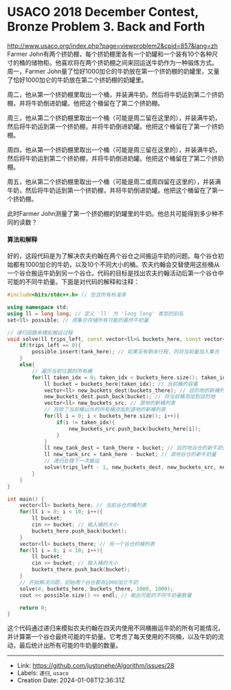 # USACO 2018 December Contest, Bronze Problem 3. Back and Forth

http://www.usaco.org/index.php?page=viewproblem2&cpid=857&lang=zh
Farmer John有两个挤奶棚，每个挤奶棚里各有一个奶罐和一个装有10个各种尺寸的桶的储物柜。他喜欢将在两个挤奶棚之间来回运送牛奶作为一种锻炼方式。
周一，Farmer John量了恰好1000加仑的牛奶放在第一个挤奶棚的奶罐里，又量了恰好1000加仑的牛奶放在第二个挤奶棚的奶罐里。

周二，他从第一个挤奶棚里取出一个桶，并装满牛奶，然后将牛奶运到第二个挤奶棚，并将牛奶倒进奶罐。他把这个桶留在了第二个挤奶棚。

周三，他从第二个挤奶棚里取出一个桶（可能是周二留在这里的），并装满牛奶，然后将牛奶运到第一个挤奶棚，并将牛奶倒进奶罐。他把这个桶留在了第一个挤奶棚。

周四，他从第一个挤奶棚里取出一个桶（可能是周三留在这里的），并装满牛奶，然后将牛奶运到第二个挤奶棚，并将牛奶倒进奶罐。他把这个桶留在了第二个挤奶棚。

周五，他从第二个挤奶棚里取出一个桶（可能是周二或周四留在这里的），并装满牛奶，然后将牛奶运到第一个挤奶棚，并将牛奶倒进奶罐。他把这个桶留在了第一个挤奶棚。

此时Farmer John测量了第一个挤奶棚的奶罐里的牛奶。他总共可能得到多少种不同的读数？
#### 算法和解释
好的，这段代码是为了解决农夫约翰在两个谷仓之间搬运牛奶的问题。每个谷仓初始都有1000加仑的牛奶，以及10个不同大小的桶。农夫约翰会交替使用这些桶从一个谷仓搬运牛奶到另一个谷仓。代码的目标是找出农夫约翰活动后第一个谷仓中可能的不同牛奶量。下面是对代码的解释和注释：

```cpp
#include<bits/stdc++.h> // 包含所有标准库

using namespace std;
using ll = long long; // 定义 'll' 为 'long long' 类型的别名
set<ll> possible; // 用集合存储所有可能的最终牛奶量

// 递归函数来模拟搬运过程
void solve(ll trips_left, const vector<ll>& buckets_here, const vector<ll>& buckets_there, ll tank_here, ll tank_there){
    if(trips_left == 0){
        possible.insert(tank_here); // 如果没有剩余行程，则将当前量加入集合
    }
    else{
        // 遍历当前位置的所有桶
        for(ll taken_idx = 0; taken_idx < buckets_here.size(); taken_idx++){
            ll bucket = buckets_here[taken_idx]; // 当前桶的容量
            vector<ll> new_buckets_dest(buckets_there); // 目的地的新桶列表
            new_buckets_dest.push_back(bucket); // 将当前桶添加到目的地
            vector<ll> new_buckets_src; // 源地的新桶列表
            // 将除了当前桶以外的所有桶添加到源地的新桶列表
            for(ll i = 0; i < buckets_here.size(); i++){
                if(i != taken_idx){
                    new_buckets_src.push_back(buckets_here[i]);
                }
            }
            ll new_tank_dest = tank_there + bucket; // 目的地谷仓的新牛奶量
            ll new_tank_src = tank_here - bucket; // 源地谷仓的新牛奶量
            // 递归处理下一次搬运
            solve(trips_left - 1, new_buckets_dest, new_buckets_src, new_tank_dest, new_tank_src);
        }
    }
}

int main() {
    vector<ll> buckets_here; // 当前谷仓的桶列表
    for(ll i = 0; i < 10; i++){
        ll bucket;
        cin >> bucket; // 输入桶的大小
        buckets_here.push_back(bucket);
    }
    vector<ll> buckets_there; // 另一个谷仓的桶列表
    for(ll i = 0; i < 10; i++){
        ll bucket;
        cin >> bucket; // 输入桶的大小
        buckets_there.push_back(bucket);
    }
    // 开始解决问题，初始两个谷仓都有1000加仑牛奶
    solve(4, buckets_here, buckets_there, 1000, 1000);
    cout << possible.size() << endl; // 输出可能的不同牛奶量数量

    return 0;
}
```

这个代码通过递归来模拟农夫约翰在四天内使用不同桶搬运牛奶的所有可能情况，并计算第一个谷仓最终可能的牛奶量。它考虑了每天使用的不同桶，以及牛奶的流动，最后统计出所有可能的牛奶量的数量。

---

* Link: https://github.com/justonehe/Algorithm/issues/28
* Labels: `递归`, `usaco`
* Creation Date: 2024-01-08T12:36:31Z
